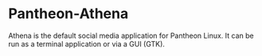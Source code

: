 Pantheon-Athena
===============

Athena is the default social media application for Pantheon Linux.  It can be run as a terminal application or via a GUI (GTK).